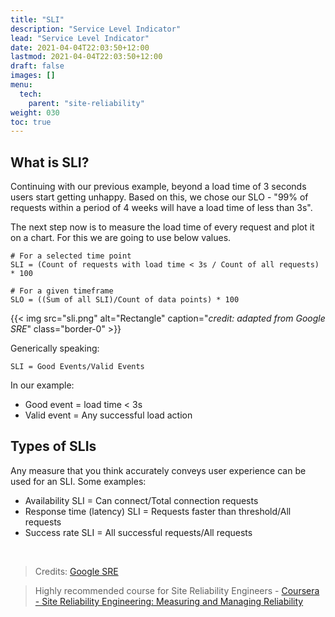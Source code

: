 ```yaml
---
title: "SLI"
description: "Service Level Indicator"
lead: "Service Level Indicator"
date: 2021-04-04T22:03:50+12:00
lastmod: 2021-04-04T22:03:50+12:00
draft: false
images: []
menu: 
  tech:
    parent: "site-reliability"
weight: 030
toc: true
---
```


## What is SLI?

Continuing with our previous example, beyond a load time of 3 seconds users start getting unhappy. Based on this, we chose our SLO - "99% of requests within a period of 4 weeks will have a load time of less than 3s".

The next step now is to measure the load time of every request and plot it on a chart. For this we are going to use below values.

    # For a selected time point
    SLI = (Count of requests with load time < 3s / Count of all requests) * 100
    
    # For a given timeframe
    SLO = ((Sum of all SLI)/Count of data points) * 100

{{< img src="sli.png" alt="Rectangle" caption="<em>credit: adapted from Google SRE</em>" class="border-0" >}}


Generically speaking:

    SLI = Good Events/Valid Events

In our example:
- Good event = load time < 3s
- Valid event = Any successful load action

## Types of SLIs

Any measure that you think accurately conveys user experience can be used for an SLI. Some examples:
- Availability SLI = Can connect/Total connection requests
- Response time (latency) SLI = Requests faster than threshold/All requests
- Success rate SLI = All successful requests/All requests

<br/>

> Credits: [Google SRE](https://sre.google/)

> Highly recommended course for Site Reliability Engineers - [Coursera - Site Reliability Engineering: Measuring and Managing Reliability](https://www.coursera.org/learn/site-reliability-engineering-slos)



 

